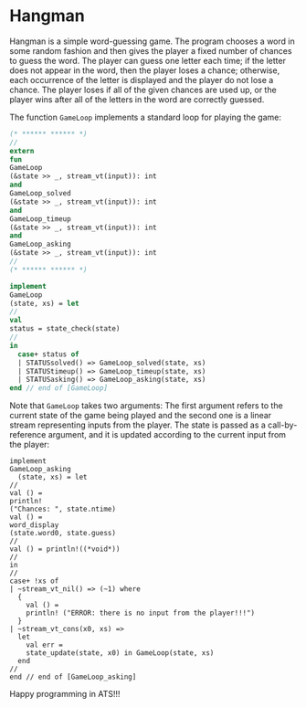 # Hangman

Hangman is a simple word-guessing game.  The program chooses a word in
some random fashion and then gives the player a fixed number of
chances to guess the word. The player can guess one letter each time;
if the letter does not appear in the word, then the player loses a
chance; otherwise, each occurrence of the letter is displayed and the
player do not lose a chance. The player loses if all of the given
chances are used up, or the player wins after all of the letters in
the word are correctly guessed.

The function `GameLoop` implements a standard loop for playing the game:

```ats
(* ****** ****** *)
//
extern
fun
GameLoop
(&state >> _, stream_vt(input)): int
and
GameLoop_solved
(&state >> _, stream_vt(input)): int
and
GameLoop_timeup
(&state >> _, stream_vt(input)): int
and
GameLoop_asking
(&state >> _, stream_vt(input)): int
//
(* ****** ****** *)

implement
GameLoop
(state, xs) = let
//
val
status = state_check(state)
//
in
  case+ status of
  | STATUSsolved() => GameLoop_solved(state, xs)
  | STATUStimeup() => GameLoop_timeup(state, xs)
  | STATUSasking() => GameLoop_asking(state, xs)
end // end of [GameLoop]
```

Note that `GameLoop` takes two arguments: The first argument refers
to the current state of the game being played and the second one is a
linear stream representing inputs from the player. The state is passed
as a call-by-reference argument, and it is updated according to the
current input from the player:


```
implement
GameLoop_asking
  (state, xs) = let
//
val () =
println!
("Chances: ", state.ntime)
val () =
word_display
(state.word0, state.guess)
//
val () = println!((*void*))
//
in
//
case+ !xs of
| ~stream_vt_nil() => (~1) where
  {
    val () =
    println! ("ERROR: there is no input from the player!!!")
  }
| ~stream_vt_cons(x0, xs) =>
  let
    val err =
    state_update(state, x0) in GameLoop(state, xs)
  end
//
end // end of [GameLoop_asking]
```


Happy programming in ATS!!!
